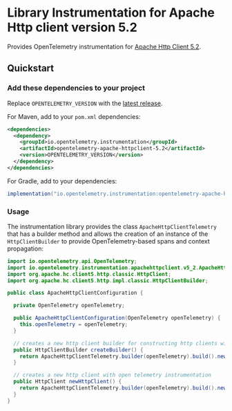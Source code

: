 # Library Instrumentation for Apache Http client version 5.2

Provides OpenTelemetry instrumentation for [Apache Http Client 5.2](https://hc.apache.org/httpcomponents-client-5.2.x/).

## Quickstart

### Add these dependencies to your project

Replace `OPENTELEMETRY_VERSION` with the [latest
release](https://search.maven.org/search?q=g:io.opentelemetry.instrumentation%20AND%20a:opentelemetry-apache-httpclient-5.2).

For Maven, add to your `pom.xml` dependencies:

```xml
<dependencies>
  <dependency>
    <groupId>io.opentelemetry.instrumentation</groupId>
    <artifactId>opentelemetry-apache-httpclient-5.2</artifactId>
    <version>OPENTELEMETRY_VERSION</version>
  </dependency>
</dependencies>
```

For Gradle, add to your dependencies:

```groovy
implementation("io.opentelemetry.instrumentation:opentelemetry-apache-httpclient-5.2:OPENTELEMETRY_VERSION")
```

### Usage

The instrumentation library provides the class `ApacheHttpClientTelemetry` that has a builder
method and allows the creation of an instance of the `HttpClientBuilder` to provide
OpenTelemetry-based spans and context propagation:

```java
import io.opentelemetry.api.OpenTelemetry;
import io.opentelemetry.instrumentation.apachehttpclient.v5_2.ApacheHttpClientTelemetry;
import org.apache.hc.client5.http.classic.HttpClient;
import org.apache.hc.client5.http.impl.classic.HttpClientBuilder;

public class ApacheHttpClientConfiguration {

  private OpenTelemetry openTelemetry;

  public ApacheHttpClientConfiguration(OpenTelemetry openTelemetry) {
    this.openTelemetry = openTelemetry;
  }

  // creates a new http client builder for constructing http clients with open telemetry instrumentation
  public HttpClientBuilder createBuilder() {
    return ApacheHttpClientTelemetry.builder(openTelemetry).build().newHttpClientBuilder();
  }

  // creates a new http client with open telemetry instrumentation
  public HttpClient newHttpClient() {
    return ApacheHttpClientTelemetry.builder(openTelemetry).build().newHttpClient();
  }
}
```
